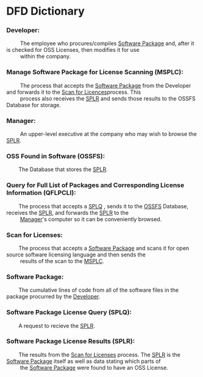 # DFD Dictionary

### Developer: 
&emsp; &emsp; The employee who procures/compiles [Software Package](https://github.com/tbonejones/Assignment1-3420/blob/master/DFDDictionary.md#software-package) and, after it is checked for OSS Licenses, then modifies it for use <br/>
&emsp; &emsp; within the company.

### Manage Software Package for License Scanning (MSPLC): 
&emsp; &emsp; The process that accepts the [Software Package](https://github.com/tbonejones/Assignment1-3420/blob/master/DFDDictionary.md#software-package) from the Developer and forwards it to the [Scan for Licences](https://github.com/tbonejones/Assignment1-3420/blob/master/DFDDictionary.md#scan-for-licenses)process. This <br/> &emsp; &emsp; process also receives the [SPLR](https://github.com/tbonejones/Assignment1-3420/blob/master/DFDDictionary.md#software-package-license-results-splr) and sends those results to the OSSFS Database for storage.

### Manager: 
&emsp; &emsp; An upper-level executive at the company who may wish to browse the [SPLR](https://github.com/tbonejones/Assignment1-3420/blob/master/DFDDictionary.md#software-package-license-results-splr).

### OSS Found in Software (OSSFS): 
&emsp; &emsp;The Database that stores the [SPLR](https://github.com/tbonejones/Assignment1-3420/blob/master/DFDDictionary.md#software-package-license-results-splr).

### Query for Full List of Packages and Corresponding License Information (QFLPCLI): 
&emsp; &emsp;The process that accepts a [SPLQ](https://github.com/tbonejones/Assignment1-3420/blob/master/DFDDictionary.md#software-package-license-query-splq) , sends it to the [OSSFS](https://github.com/tbonejones/Assignment1-3420/blob/master/DFDDictionary.md#oss-found-in-software-ossfs) Database, receives the [SPLR](https://github.com/tbonejones/Assignment1-3420/blob/master/DFDDictionary.md#software-package-license-results-splr), and forwards the [SPLR](https://github.com/tbonejones/Assignment1-3420/blob/master/DFDDictionary.md#software-package-license-results-splr) to the <br/> &emsp; &emsp; [Manager](https://github.com/tbonejones/Assignment1-3420/blob/master/DFDDictionary.md#software-package-license-results-splr)'s computer so it can be conveniently browsed.

### Scan for Licenses: 
&emsp; &emsp;The process that accepts a [Software Package](https://github.com/tbonejones/Assignment1-3420/blob/master/DFDDictionary.md#software-package) and scans it for open source software licensing language and then sends the <br/> &emsp; &emsp; results of the scan to the [MSPLC](https://github.com/tbonejones/Assignment1-3420/blob/master/DFDDictionary.md#manage-software-package-for-license-scanning-msplc).

### Software Package: 
&emsp; &emsp;The cumulative lines of code from all of the software files in the package procurred by the [Developer](https://github.com/tbonejones/Assignment1-3420/blob/master/DFDDictionary.md#developer).

### Software Package License Query (SPLQ): 
&emsp; &emsp;A request to recieve the [SPLR](https://github.com/tbonejones/Assignment1-3420/blob/master/DFDDictionary.md#software-package-license-results-splr).

### Software Package License Results (SPLR): 
&emsp; &emsp;The results from the [Scan for Licenses](https://github.com/tbonejones/Assignment1-3420/blob/master/DFDDictionary.md#scan-for-licenses) process. The [SPLR](https://github.com/tbonejones/Assignment1-3420/blob/master/DFDDictionary.md#software-package-license-results-splr) is the [Software Package](https://github.com/tbonejones/Assignment1-3420/blob/master/DFDDictionary.md#software-package) itself as well as data stating which parts of <br/> &emsp; &emsp; the [Software Package](https://github.com/tbonejones/Assignment1-3420/blob/master/DFDDictionary.md#software-package) were found to have an OSS License.

